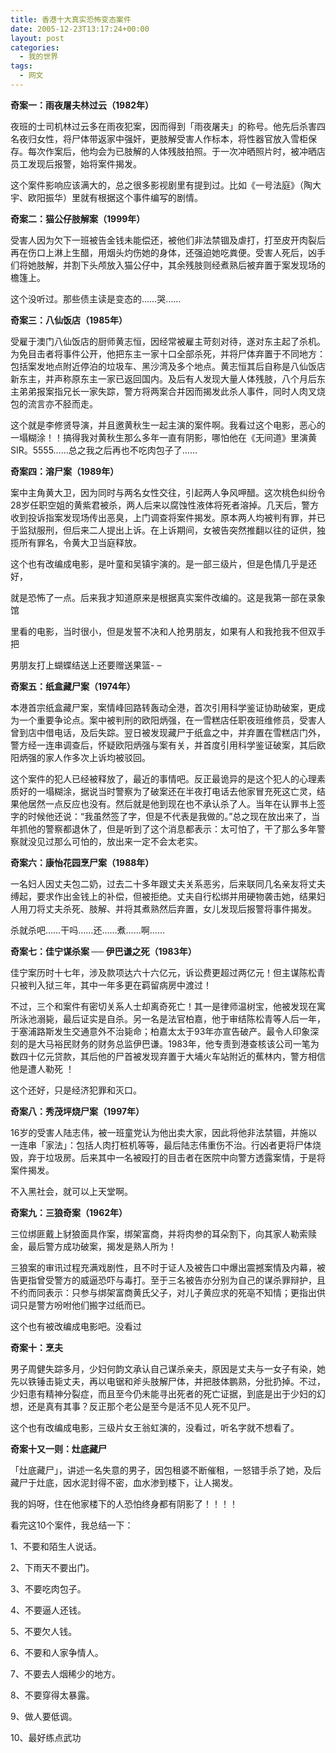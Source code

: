 ```yaml
---
title: 香港十大真实恐怖变态案件
date: 2005-12-23T13:17:24+00:00
layout: post
categories:
  - 我的世界
tags:
  - 网文
---
```


**奇案一：雨夜屠夫林过云（1982年）**

夜班的士司机林过云多在雨夜犯案，因而得到「雨夜屠夫」的称号。他先后杀害四名夜归女性，将尸体带返家中强奸，更肢解受害人作标本，将性器官放入雪柜保存。每次作案后，他均会为已肢解的人体残肢拍照。于一次冲晒照片时，被冲晒店员工发现后报警，始将案件揭发。

这个案件影响应该满大的，总之很多影视剧里有提到过。比如《一号法庭》（陶大宇、欧阳振华）里就有根据这个事件编写的剧情。

**奇案二：猫公仔肢解案（1999年）**

受害人因为欠下一班被告金钱未能偿还，被他们非法禁锢及虐打，打至皮开肉裂后再在伤口上淋上生醋，用烟头灼伤她的身体，还强迫她吃粪便。受害人死后，凶手们将她肢解，并割下头颅放入猫公仔中，其余残肢则经煮熟后被弃置于案发现场的檐篷上。

这个没听过。那些债主读是变态的……哭……

**奇案三：八仙饭店（1985年）**

受雇于澳门八仙饭店的厨师黄志恒，因经常被雇主苛刻对待，遂对东主起了杀机。为免目击者将事件公开，他把东主一家十口全部杀死，并将尸体弃置于不同地方：包括案发地点附近停泊的垃圾车、黑沙湾及多个地点。黄志恒其后自称是八仙饭店新东主，并声称原东主一家已返回国内。及后有人发现大量人体残肢，八个月后东主弟弟报案指兄长一家失踪，警方将两案合并因而揭发此杀人事件，同时人肉叉烧包的流言亦不胫而走。

这个就是李修贤导演，并且邀黄秋生一起主演的案件啊。我看过这个电影，恶心的一塌糊涂！！搞得我对黄秋生那么多年一直有阴影，哪怕他在《无间道》里演黄SIR。5555……总之我之后再也不吃肉包子了……

**奇案四：溶尸案（1989年）**

案中主角黄大卫，因为同时与两名女性交往，引起两人争风呷醋。这次桃色纠纷令28岁任职空姐的黄紫君被杀，两人后来以腐蚀性液体将死者溶掉。几天后，警方收到投诉指案发现场传出恶臭，上门调查将案件揭发。原本两人均被判有罪，并已于监狱服刑，但后来二人提出上诉。在上诉期间，女被告突然推翻以往的证供，独揽所有罪名，令黄大卫当庭释放。

这个也有改编成电影，是叶童和吴镇宇演的。是一部三级片，但是色情几乎是还好，

就是恐怖了一点。后来我才知道原来是根据真实案件改编的。这是我第一部在录象馆

里看的电影，当时很小，但是发誓不决和人抢男朋友，如果有人和我抢我不但双手把

男朋友打上蝴蝶结送上还要赠送果篮- –

**奇案五：纸盒藏尸案（1974年）**

本港首宗纸盒藏尸案，案情峰回路转轰动全港，首次引用科学鉴证协助破案，更成为一个重要争论点。案中被判刑的欧阳炳强，在一雪糕店任职夜班维修员，受害人曾到店中借电话，及后失踪。翌日被发现藏尸于纸盒之中，并弃置在雪糕店门外，警方经一连串调查后，怀疑欧阳炳强与案有关，并首度引用科学鉴证破案，其后欧阳炳强的家人作多次上诉均被驳回。

这个案件的犯人已经被释放了，最近的事情吧。反正最诡异的是这个犯人的心理素质好的一塌糊涂，据说当时警察为了破案还在半夜打电话去他家冒充死这亡灵，结果他居然一点反应也没有。然后就是他到现在也不承认杀了人。当年在认罪书上签字的时候他还说：“我虽然签了字，但是不代表是我做的。”总之现在放出来了，当年抓他的警察都退休了，但是听到了这个消息都表示：太可怕了，干了那么多年警察就没见过那么可怕的，放出来一定不会太老实。

**奇案六：康怡花园烹尸案（1988年）**

一名妇人因丈夫包二奶，过去二十多年跟丈夫关系恶劣，后来联同几名亲友将丈夫缚起，要求作出金钱上的补偿，但被拒绝。丈夫自行松绑并用硬物袭击她，结果妇人用刀将丈夫杀死、肢解、并将其煮熟然后弃置，女儿发现后报警将事件揭发。

杀就杀吧……干吗……还……煮……啊……

**奇案七：佳宁谋杀案 ── 伊巴谦之死（1983年）**

佳宁案历时十七年，涉及款项达六十六亿元，诉讼费更超过两亿元！但主谋陈松青只被判入狱三年，其中一年多更在羁留病房中渡过！

不过，三个和案件有密切关系人士却离奇死亡！其一是律师温树宝，他被发现在寓所泳池溺毙，最后证实是自杀。另一名是法官柏嘉，他于审结陈松青等人后一年，于塞浦路斯发生交通意外不治毙命；柏嘉太太于93年亦宣告破产。最令人印象深刻的是大马裕民财务的财务总监伊巴谦。1983年，他专责到港查核该公司一笔为数四十亿元贷款，其后他的尸首被发现弃置于大埔火车站附近的蕉林内，警方相信他是遭人勒死 ！

这个还好，只是经济犯罪和灭口。

**奇案八：秀茂坪烧尸案（1997年）**

16岁的受害人陆志伟，被一班童党认为他出卖大家，因此将他非法禁锢，并施以一连串「家法」：包括人肉打桩机等等，最后陆志伟重伤不治。行凶者更将尸体烧毁，弃于垃圾房。后来其中一名被殴打的目击者在医院中向警方透露案情，于是将案件揭发。

不入黑社会，就可以上天堂啊。

**奇案九：三狼奇案（1962年）**

三位绑匪戴上豺狼面具作案，绑架富商，并将肉参的耳朵割下，向其家人勒索赎金，最后警方成功破案，揭发是熟人所为！

三狼案的审讯过程充满戏剧性，且不时于证人及被告口中爆出震撼案情及内幕，被告更指曾受警方的威逼恐吓与毒打。至于三名被告亦分别为自己的谋杀罪辩护，且不约而同表示：只参与绑架富商黄氏父子，对儿子黄应求的死亳不知情；更指出供词只是警方吩咐他们搬字过纸而已。

这个也有被改编成电影吧。没看过

**奇案十：烹夫**

男子周健失踪多月，少妇何韵文承认自己谋杀亲夫，原因是丈夫与一女子有染，她先以铁锤击毙丈夫，再以电锯和斧头肢解尸体，并把肢体鹏熟，分批扔掉。不过，少妇患有精神分裂症，而且至今仍未能寻出死者的死亡证据，到底是出于少妇的幻想，还是真有其事？反正那个老公是至今是活不见人死不见尸。

这个也有改编成电影，三级片女王翁虹演的，没看过，听名字就不想看了。

**奇案十又一则：灶底藏尸**

「灶底藏尸」，讲述一名失意的男子，因包租婆不断催租，一怒错手杀了她，及后藏尸于灶底，因水泥封得不密，血水渗到楼下，让人揭发。

我的妈呀，住在他家楼下的人恐怕终身都有阴影了！！！！

看完这10个案件，我总结一下：

1、不要和陌生人说话。

2、下雨天不要出门。

3、不要吃肉包子。

4、不要逼人还钱。

5、不要欠人钱。

6、不要和人家争情人。

7、不要去人烟稀少的地方。

8、不要穿得太暴露。

9、做人要低调。

10、最好练点武功
